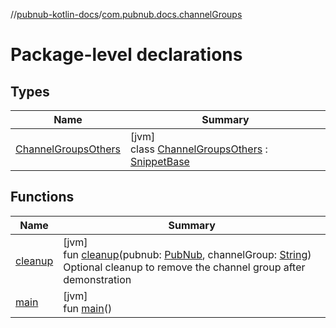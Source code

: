 //[pubnub-kotlin-docs](../../index.md)/[com.pubnub.docs.channelGroups](index.md)

# Package-level declarations

## Types

| Name | Summary |
|---|---|
| [ChannelGroupsOthers](-channel-groups-others/index.md) | [jvm]<br>class [ChannelGroupsOthers](-channel-groups-others/index.md) : [SnippetBase](../com.pubnub.docs/-snippet-base/index.md) |

## Functions

| Name | Summary |
|---|---|
| [cleanup](cleanup.md) | [jvm]<br>fun [cleanup](cleanup.md)(pubnub: [PubNub](../../../../pubnub-kotlin/pubnub-kotlin-api/pubnub-kotlin-api/com.pubnub.api/-pub-nub/index.md), channelGroup: [String](https://kotlinlang.org/api/core/kotlin-stdlib/kotlin/-string/index.html))<br>Optional cleanup to remove the channel group after demonstration |
| [main](main.md) | [jvm]<br>fun [main](main.md)() |
